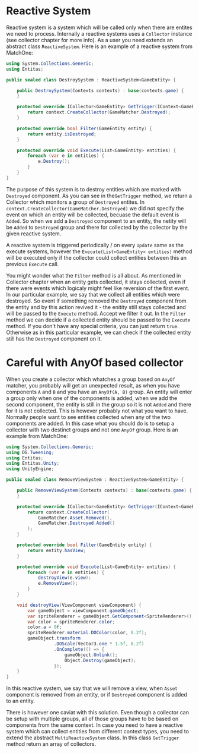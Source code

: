 # Reactive System
Reactive system is a system which will be called only when there are entites we need to process. Internally a reactive systems uses a `Collector` instance (see collector chapter for more info). As a user you need extends an abstract class `ReactiveSystem`. Here is an example of a reactive system from MatchOne:

```csharp
using System.Collections.Generic;
using Entitas;

public sealed class DestroySystem : ReactiveSystem<GameEntity> {

    public DestroySystem(Contexts contexts) : base(contexts.game) {
    }

    protected override ICollector<GameEntity> GetTrigger(IContext<GameEntity> context) {
        return context.CreateCollector(GameMatcher.Destroyed);
    }

    protected override bool Filter(GameEntity entity) {
        return entity.isDestroyed;
    }

    protected override void Execute(List<GameEntity> entities) {
        foreach (var e in entities) {
            e.Destroy();
        }
    }
}
```

The purpose of this system is to destroy entities which are marked with `Destroyed` component. As you can see in the`GetTrigger` method, we return a Collector which monitors a group of `Destroyed` entites. In `context.CreateCollector(GameMatcher.Destroyed)` we did not specify the event on which an entity will be collected, becuase the default event is `Added`. So when we add a `Destroyed` component to an entity, the netity will be `Added` to `Destroyed` group and there for collected by the collector by the given reactive system.

A reactive system is triggered periodically / on every `Update` same as the execute systems, however the `Execute(List<GameEntity> entities)` method will be executed only if the collector could collect entities between this an previous `Execute` call.

You might wonder what the `Filter` method is all about. As mentioned in Collector chapter when an entity gets collected, it stays collected, even if there were events which logicaly might feel like reversion of the first event. In our particular example, we say that we collect all entities which were destroyed. So event if something removed the `Destroyed` component from the entity and by this action revived it - the enitity still stays collected and will be passed to the `Execute` method. Accept we filter it out. In the `Filter` method we can decide if a collected entity should be passed to the `Execute` method. If you don't have any special criteria, you can just return `true`. Otherwise as in this particular example, we can check if the collected entity still has the `Destroyed` component on it.

# Careful with AnyOf based collector
When you create a collector which whatches a group based on `AnyOf` matcher, you probably will get an unexpected result, as when you have components `A` and `B` and you have an `AnyOf(A, B)` group. An entity will enter a group only when one of the components is added, when we add the second component, the entity is still in the group so it is not `Added` and there for it is not collected. This is however probably not what you want to have. Normally people want to see entities collected when any of the two components are added. In this case what you should do is to setup a collector with two destinct groups and not one `AnyOf` group. Here is an example from MatchOne:

```csharp
using System.Collections.Generic;
using DG.Tweening;
using Entitas;
using Entitas.Unity;
using UnityEngine;

public sealed class RemoveViewSystem : ReactiveSystem<GameEntity> {

    public RemoveViewSystem(Contexts contexts) : base(contexts.game) {
    }

    protected override ICollector<GameEntity> GetTrigger(IContext<GameEntity> context) {
        return context.CreateCollector(
            GameMatcher.Asset.Removed(),
            GameMatcher.Destroyed.Added()
        );
    }

    protected override bool Filter(GameEntity entity) {
        return entity.hasView;
    }

    protected override void Execute(List<GameEntity> entities) {
        foreach (var e in entities) {
            destroyView(e.view);
            e.RemoveView();
        }
    }

    void destroyView(ViewComponent viewComponent) {
        var gameObject = viewComponent.gameObject;
        var spriteRenderer = gameObject.GetComponent<SpriteRenderer>();
        var color = spriteRenderer.color;
        color.a = 0f;
        spriteRenderer.material.DOColor(color, 0.2f);
        gameObject.transform
                  .DOScale(Vector3.one * 1.5f, 0.2f)
                  .OnComplete(() => {
                      gameObject.Unlink();
                      Object.Destroy(gameObject);
                  });
    }
}
```

In this reactive system, we say that we will remove a view, when `Asset` component is removed from an entity, or if `Destroyed` component is added to an entity.

There is however one caviat with this solution. Even though a collector can be setup with multiple groups, all of those groups have to be based on components from the same context. In case you need to have a reactive system which can collect entities from different context types, you need to extend the abstract `MultiReactiveSystem` class. In this class `GetTrigger` method return an array of collectors.